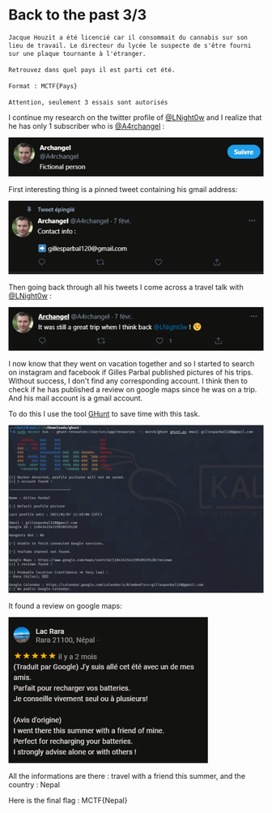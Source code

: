 # Back to the past 3/3

```
Jacque Houzit a été licencié car il consommait du cannabis sur son lieu de travail. Le directeur du lycée le suspecte de s'être fourni sur une plaque tournante à l'étranger.

Retrouvez dans quel pays il est parti cet été.

Format : MCTF{Pays}

Attention, seulement 3 essais sont autorisés
```

I continue my research on the twitter profile of [@LNight0w](https://twitter.com/LNight0w) and I realize that he has only 1 subscriber who is [@A4rchangel](https://twitter.com/A4rchangel) :

![archangel-twitter](images/archangel-twitter.PNG)

First interesting thing is a pinned tweet containing his gmail address:

![archangel-twitter](images/archangel-twitter-pin.PNG)

Then going back through all his tweets I come across a travel talk with [@LNight0w](https://twitter.com/LNight0w) :

![archangel-twitter](images/archangel-twitt-trip.PNG)

I now know that they went on vacation together and so I started to search on instagram and facebook if Gilles Parbal published pictures of his trips. Without success, I don't find any corresponding account. I think then to check if he has published a review on google maps since he was on a trip. And his mail account is a gmail account.

To do this I use the tool [GHunt](https://github.com/mxrch/GHunt) to save time with this task.

![ghunt](images/ghunt.png)

It found a review on google maps:

![maps-review](images/maps-review.PNG)

All the informations are there : travel with a friend this summer, and the country : Nepal

Here is the final flag : MCTF{Nepal}